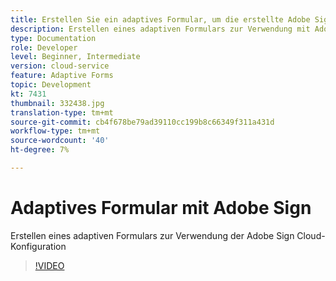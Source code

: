 ```yaml
---
title: Erstellen Sie ein adaptives Formular, um die erstellte Adobe Sign Cloud Services-Konfiguration zu verwenden
description: Erstellen eines adaptiven Formulars zur Verwendung mit Adobe Sign
type: Documentation
role: Developer
level: Beginner, Intermediate
version: cloud-service
feature: Adaptive Forms
topic: Development
kt: 7431
thumbnail: 332438.jpg
translation-type: tm+mt
source-git-commit: cb4f678be79ad39110cc199b8c66349f311a431d
workflow-type: tm+mt
source-wordcount: '40'
ht-degree: 7%

---
```


# Adaptives Formular mit Adobe Sign


Erstellen eines adaptiven Formulars zur Verwendung der Adobe Sign Cloud-Konfiguration

>[!VIDEO](https://video.tv.adobe.com/v/332438/?quality=9&learn=on)

